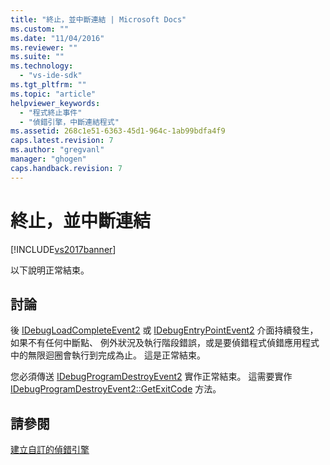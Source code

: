 ```yaml
---
title: "終止，並中斷連結 | Microsoft Docs"
ms.custom: ""
ms.date: "11/04/2016"
ms.reviewer: ""
ms.suite: ""
ms.technology: 
  - "vs-ide-sdk"
ms.tgt_pltfrm: ""
ms.topic: "article"
helpviewer_keywords: 
  - "程式終止事件"
  - "偵錯引擎，中斷連結程式"
ms.assetid: 268c1e51-6363-45d1-964c-1ab99bdfa4f9
caps.latest.revision: 7
ms.author: "gregvanl"
manager: "ghogen"
caps.handback.revision: 7
---
```

# 終止，並中斷連結
[!INCLUDE[vs2017banner](../../code-quality/includes/vs2017banner.md)]

以下說明正常結束。  
  
## 討論  
 後 [IDebugLoadCompleteEvent2](../../extensibility/debugger/reference/idebugloadcompleteevent2.md) 或 [IDebugEntryPointEvent2](../../extensibility/debugger/reference/idebugentrypointevent2.md) 介面持續發生，如果不有任何中斷點、 例外狀況及執行階段錯誤，或是要偵錯程式偵錯應用程式中的無限迴圈會執行到完成為止。  這是正常結束。  
  
 您必須傳送 [IDebugProgramDestroyEvent2](../../extensibility/debugger/reference/idebugprogramdestroyevent2.md) 實作正常結束。  這需要實作 [IDebugProgramDestroyEvent2::GetExitCode](../Topic/IDebugProgramDestroyEvent2::GetExitCode.md) 方法。  
  
## 請參閱  
 [建立自訂的偵錯引擎](../../extensibility/debugger/creating-a-custom-debug-engine.md)